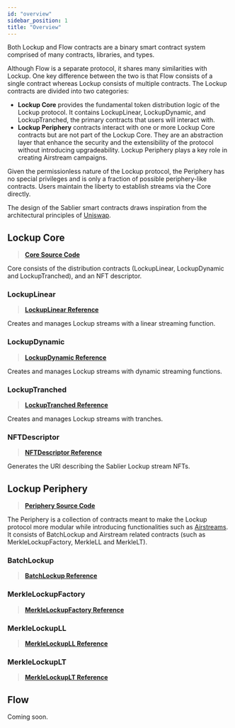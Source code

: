```yaml
---
id: "overview"
sidebar_position: 1
title: "Overview"
---
```


Both Lockup and Flow contracts are a binary smart contract system comprised of many contracts, libraries, and types.

Although Flow is a separate protocol, it shares many similarities with Lockup. One key difference between the two is
that Flow consists of a single contract whereas Lockup consists of multiple contracts. The Lockup contracts are divided
into two categories:

- **Lockup Core** provides the fundamental token distribution logic of the Lockup protocol. It contains LockupLinear,
  LockupDynamic, and LockupTranched, the primary contracts that users will interact with.
- **Lockup Periphery** contracts interact with one or more Lockup Core contracts but are not part of the Lockup Core.
  They are an abstraction layer that enhance the security and the extensibility of the protocol without introducing
  upgradeability. Lockup Periphery plays a key role in creating Airstream campaigns.

Given the permissionless nature of the Lockup protocol, the Periphery has no special privileges and is only a fraction
of possible periphery-like contracts. Users maintain the liberty to establish streams via the Core directly.

The design of the Sablier smart contracts draws inspiration from the architectural principles of
[Uniswap](https://docs.uniswap.org/).

## Lockup Core

> [**Core Source Code**](https://github.com/sablier-labs/v2-core/tree/v1.2.0)

Core consists of the distribution contracts (LockupLinear, LockupDynamic and LockupTranched), and an NFT descriptor.

### LockupLinear

> [**LockupLinear Reference**](./lockup/core/contract.SablierV2LockupLinear)

Creates and manages Lockup streams with a linear streaming function.

### LockupDynamic

> [**LockupDynamic Reference**](./lockup/core/contract.SablierV2LockupDynamic)

Creates and manages Lockup streams with dynamic streaming functions.

### LockupTranched

> [**LockupTranched Reference**](./lockup/core/contract.SablierV2LockupTranched)

Creates and manages Lockup streams with tranches.

### NFTDescriptor

> [**NFTDescriptor Reference**](./lockup/core/contract.SablierV2NFTDescriptor)

Generates the URI describing the Sablier Lockup stream NFTs.

## Lockup Periphery

> [**Periphery Source Code**](https://github.com/sablier-labs/v2-periphery/tree/v1.2.0)

The Periphery is a collection of contracts meant to make the Lockup protocol more modular while introducing
functionalities such as [Airstreams](/concepts/lockup/airstreams). It consists of BatchLockup and Airstream related
contracts (such as MerkleLockupFactory, MerkleLL and MerkleLT).

### BatchLockup

> [**BatchLockup Reference**](./lockup/periphery/contract.SablierV2BatchLockup)

### MerkleLockupFactory

> [**MerkleLockupFactory Reference**](./lockup/periphery/contract.SablierV2MerkleLockupFactory)

### MerkleLockupLL

> [**MerkleLockupLL Reference**](./lockup/periphery/contract.SablierV2MerkleLL)

### MerkleLockupLT

> [**MerkleLockupLT Reference**](./lockup/periphery/contract.SablierV2MerkleLT)

## Flow

Coming soon.
